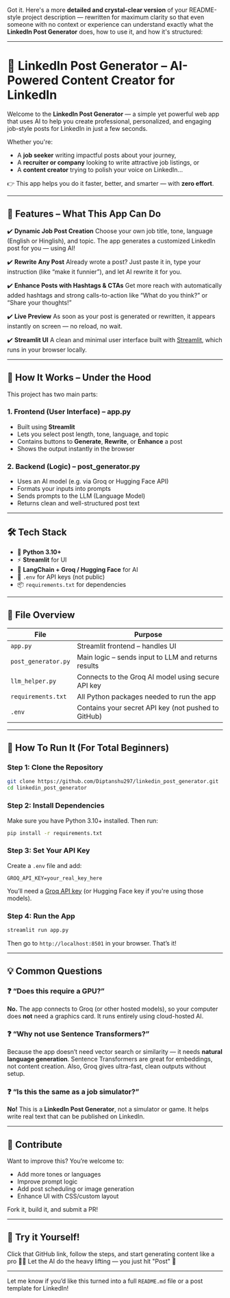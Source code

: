 Got it. Here's a more **detailed and crystal-clear version** of your README-style project description — rewritten for maximum clarity so that even someone with no context or experience can understand exactly what the **LinkedIn Post Generator** does, how to use it, and how it's structured:

---

# 🚀 LinkedIn Post Generator – AI-Powered Content Creator for LinkedIn

Welcome to the **LinkedIn Post Generator** — a simple yet powerful web app that uses AI to help you create professional, personalized, and engaging job-style posts for LinkedIn in just a few seconds.

Whether you're:

* A **job seeker** writing impactful posts about your journey,
* A **recruiter or company** looking to write attractive job listings, or
* A **content creator** trying to polish your voice on LinkedIn...

👉 This app helps you do it faster, better, and smarter — with **zero effort**.

---

## 🌟 Features – What This App Can Do

✔️ **Dynamic Job Post Creation**
Choose your own job title, tone, language (English or Hinglish), and topic. The app generates a customized LinkedIn post for you — using AI!

✔️ **Rewrite Any Post**
Already wrote a post? Just paste it in, type your instruction (like “make it funnier”), and let AI rewrite it for you.

✔️ **Enhance Posts with Hashtags & CTAs**
Get more reach with automatically added hashtags and strong calls-to-action like “What do you think?” or “Share your thoughts!”

✔️ **Live Preview**
As soon as your post is generated or rewritten, it appears instantly on screen — no reload, no wait.

✔️ **Streamlit UI**
A clean and minimal user interface built with [Streamlit](https://streamlit.io), which runs in your browser locally.

---

## 🧠 How It Works – Under the Hood

This project has two main parts:

### 1. **Frontend (User Interface) – app.py**

* Built using **Streamlit**
* Lets you select post length, tone, language, and topic
* Contains buttons to **Generate**, **Rewrite**, or **Enhance** a post
* Shows the output instantly in the browser

### 2. **Backend (Logic) – post\_generator.py**

* Uses an AI model (e.g. via Groq or Hugging Face API)
* Formats your inputs into prompts
* Sends prompts to the LLM (Language Model)
* Returns clean and well-structured post text

---

## 🛠️ Tech Stack

* 🐍 **Python 3.10+**
* ⚡ **Streamlit** for UI
* 🧠 **LangChain + Groq / Hugging Face** for AI
* 🔐 `.env` for API keys (not public)
* 📦 `requirements.txt` for dependencies

---

## 📁 File Overview

| File                | Purpose                                             |
| ------------------- | --------------------------------------------------- |
| `app.py`            | Streamlit frontend – handles UI                     |
| `post_generator.py` | Main logic – sends input to LLM and returns results |
| `llm_helper.py`     | Connects to the Groq AI model using secure API key  |
| `requirements.txt`  | All Python packages needed to run the app           |
| `.env`              | Contains your secret API key (not pushed to GitHub) |

---

## 🚀 How To Run It (For Total Beginners)

### Step 1: Clone the Repository

```bash
git clone https://github.com/Diptanshu297/linkedin_post_generator.git
cd linkedin_post_generator
```

### Step 2: Install Dependencies

Make sure you have Python 3.10+ installed. Then run:

```bash
pip install -r requirements.txt
```

### Step 3: Set Your API Key

Create a `.env` file and add:

```
GROQ_API_KEY=your_real_key_here
```

You’ll need a [Groq API key](https://console.groq.com/) (or Hugging Face key if you're using those models).

### Step 4: Run the App

```bash
streamlit run app.py
```

Then go to `http://localhost:8501` in your browser. That’s it!

---

## 💡 Common Questions

### ❓ “Does this require a GPU?”

**No.** The app connects to Groq (or other hosted models), so your computer does **not** need a graphics card. It runs entirely using cloud-hosted AI.

### ❓ “Why not use Sentence Transformers?”

Because the app doesn’t need vector search or similarity — it needs **natural language generation**. Sentence Transformers are great for embeddings, not content creation. Also, Groq gives ultra-fast, clean outputs without setup.

### ❓ “Is this the same as a job simulator?”

**No!** This is a **LinkedIn Post Generator**, not a simulator or game. It helps write real text that can be published on LinkedIn.

---

## 🤝 Contribute

Want to improve this? You’re welcome to:

* Add more tones or languages
* Improve prompt logic
* Add post scheduling or image generation
* Enhance UI with CSS/custom layout

Fork it, build it, and submit a PR!

---

## 🚀 Try it Yourself!

Click that GitHub link, follow the steps, and start generating content like a pro 💼✨
Let the AI do the heavy lifting — you just hit "Post" 🙌

---

Let me know if you’d like this turned into a full `README.md` file or a post template for LinkedIn!
